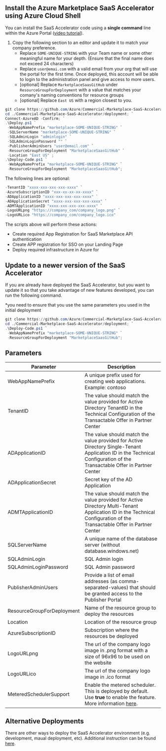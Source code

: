 ## Install the Azure Marketplace SaaS Accelerator using Azure Cloud Shell

You can install the SaaS Accelerator code using a __single command__ line within the Azure Portal ([video tutorial](https://youtu.be/BVZTj6fssQ8)).

   1. Copy the following section to an editor and update it to match your company preference. 
      - Replace `SOME-UNIQUE-STRING` with your Team name or some other meaningful name for your depth. (Ensure that the final name does not exceed 24 characters)
      - Replace `user@emai.com` with a valid email from your org that will use the portal for the first time. Once deployed, this account will be able to login to the administration panel and give access to more users.
	  - [optional] Replace `MarketplaceSaasGitHub` under `ResourceGroupForDeployment` with a value that matches your comany's naming conventions for resource groups
	  - [optional] Replace `East US` with a region closest to you.

``` powershell
git clone https://github.com/Azure/Commercial-Marketplace-SaaS-Accelerator.git -b 6.0.1 --depth 1; `
cd ./Commercial-Marketplace-SaaS-Accelerator/deployment; `
Connect-AzureAD -Confirm; `
.\Deploy.ps1 `
 -WebAppNamePrefix "marketplace-SOME-UNIQUE-STRING" `
 -SQLServerName "marketplace-SOME-UNIQUE-STRING" `
 -SQLAdminLogin "adminlogin" `
 -SQLAdminLoginPassword "" `
 -PublisherAdminUsers "user@email.com" `
 -ResourceGroupForDeployment "MarketplaceSaasGitHub" `
 -Location "East US" ;
.\Deploy-Code.ps1 `
 -WebAppNamePrefix "marketplace-SOME-UNIQUE-STRING" `
 -ResourceGroupForDeployment "MarketplaceSaasGitHub";
 ```

  The following lines are optional:
 ``` powershell
 -TenantID "xxxx-xxx-xxx-xxx-xxxx" `
 -AzureSubscriptionID "xxx-xx-xx-xx-xxxx" `
 -ADApplicationID "xxxx-xxx-xxx-xxx-xxxx" `
 -ADApplicationSecret "xxxx-xxx-xxx-xxx-xxxx" `
 -ADMTApplicationID "xxxx-xxx-xxx-xxx-xxxx" `
 -LogoURLpng "https://company_com/company_logo.png" `
 -LogoURLico "https://company_com/company_logo.ico"
 ```
The scripts above will perform these actions:
   - Create required App Registration for SaaS Marketplace API authentication
   - Create APP registration for SSO on your Landing Page
   - Deploy required infrastructure in Azure for 

## Update to a newer version of the SaaS Accelerator

If you are already have deployed the SaaS Accelerator, but you want to update it so that you take advantage of new features developed, you can run the following command.

*you need to ensure that you use the same parameters you used in the initial deployment 

``` powershell
git clone https://github.com/Azure/Commercial-Marketplace-SaaS-Accelerator.git -b <branch-to-deploy> --depth 1; `
cd ./Commercial-Marketplace-SaaS-Accelerator/deployment; `
.\Deploy-Code.ps1 `
 -WebAppNamePrefix "marketplace-SOME-UNIQUE-STRING" `
 -ResourceGroupForDeployment "MarketplaceSaasGitHub";
 ```

## Parameters

| Parameter | Description |
|-----------| -------------|
| WebAppNamePrefix | A unique prefix used for creating web applications. Example: contoso |
| TenantID | The value should match the value provided for Active Directory TenantID in the Technical Configuration of the Transactable Offer in Partner Center |
| ADApplicationID | The value should match the value provided for Active Directory Single-Tenant Application ID in the Technical Configuration of the Transactable Offer in Partner Center |
| ADApplicationSecret | Secret key of the AD Application |
| ADMTApplicationID | The value should match the value provided for Active Directory Multi-Tenant Application ID in the Technical Configuration of the Transactable Offer in Partner Center |
| SQLServerName | A unique name of the database server (without database.windows.net) |
| SQLAdminLogin | SQL Admin login |
| SQLAdminLoginPassword | SQL Admin password |
| PublisherAdminUsers | Provide a list of email addresses (as comma-separated-values) that should be granted access to the Publisher Portal |
| ResourceGroupForDeployment | Name of the resource group to deploy the resources |
| Location | Location of the resource group |
| AzureSubscriptionID | Subscription where the resources be deployed |
| LogoURLpng | The url of the company logo image in .png format with a size of 96x96 to be used on the website |
| LogoURLico | The url of the company logo image in .ico format |
| MeteredSchedulerSupport | Enable the metered scheduler. This is deployed by default. Use **true** to enable the feature. More information [here](https://github.com/Azure/Commercial-Marketplace-SaaS-Accelerator/blob/main/docs/Metered-Scheduler-Manager-Instruction.md).

## Alternative Deployments
There are other ways to deploy the SaaS Accelerator environment (e.g. development, maual deployment, etc).  Additional instruction can be found [here](Advanced-Instructions.md).
